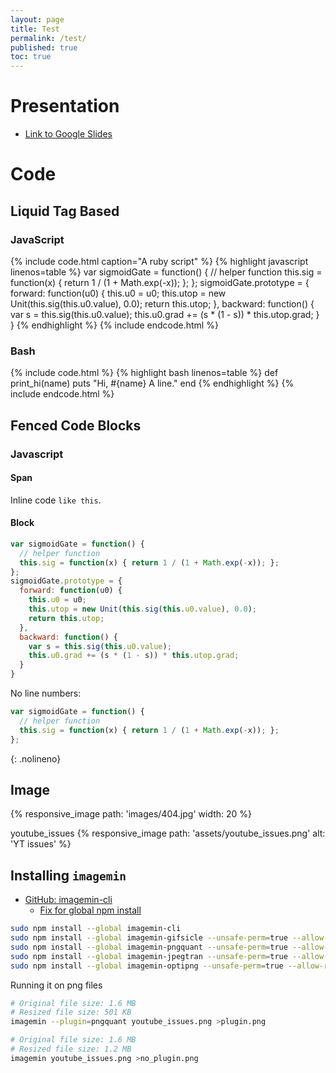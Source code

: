 ```yaml
---
layout: page
title: Test
permalink: /test/
published: true
toc: true
---
```


# Presentation
- [Link to Google Slides](https://docs.google.com/presentation/d/e/2PACX-1vSnRWlYCYhHttURB1ZHugpTm2X2rc36oPuMAp-iNXJO55WLyjqHLdFVlvh1Kg5Pi-IBlF26PeAyW3kb/pub?start=false&loop=false&delayms=3000)

<!-- <iframe src="https://docs.google.com/presentation/d/e/2PACX-1vSnRWlYCYhHttURB1ZHugpTm2X2rc36oPuMAp-iNXJO55WLyjqHLdFVlvh1Kg5Pi-IBlF26PeAyW3kb/embed?start=false&loop=false&delayms=60000" frameborder="0" width="640" height="480" allowfullscreen="true" mozallowfullscreen="true" webkitallowfullscreen="true"></iframe> -->

# Code

## Liquid Tag Based

### JavaScript
{% include code.html caption="A ruby script" %}
{% highlight javascript linenos=table %}
var sigmoidGate = function() {
  // helper function
  this.sig = function(x) { return 1 / (1 + Math.exp(-x)); };
};
sigmoidGate.prototype = {
  forward: function(u0) {
    this.u0 = u0;
    this.utop = new Unit(this.sig(this.u0.value), 0.0);
    return this.utop;
  },
  backward: function() {
    var s = this.sig(this.u0.value);
    this.u0.grad += (s * (1 - s)) * this.utop.grad;
  }
}
{% endhighlight %}
{% include endcode.html %}

### Bash
{% include code.html %}
{% highlight bash linenos=table %}
def print_hi(name)
  puts "Hi, #{name} A line."
end
{% endhighlight %}
{% include endcode.html %}

## Fenced Code Blocks

### Javascript

#### Span
Inline code `like this`.

#### Block

```javascript
var sigmoidGate = function() {
  // helper function
  this.sig = function(x) { return 1 / (1 + Math.exp(-x)); };
};
sigmoidGate.prototype = {
  forward: function(u0) {
    this.u0 = u0;
    this.utop = new Unit(this.sig(this.u0.value), 0.0);
    return this.utop;
  },
  backward: function() {
    var s = this.sig(this.u0.value);
    this.u0.grad += (s * (1 - s)) * this.utop.grad;
  }
}
```

No line numbers:
```javascript
var sigmoidGate = function() {
  // helper function
  this.sig = function(x) { return 1 / (1 + Math.exp(-x)); };
};
```
{: .nolineno}

## Image
{% responsive_image path: 'images/404.jpg' width: 20 %}

youtube_issues
{% responsive_image path: 'assets/youtube_issues.png' alt: 'YT issues' %}

## Installing `imagemin`

* [GitHub: imagemin-cli](https://github.com/imagemin/imagemin-cli)
  * [Fix for global npm install](https://github.com/npm/npm/issues/17268)

```bash
sudo npm install --global imagemin-cli
sudo npm install --global imagemin-gifsicle --unsafe-perm=true --allow-root
sudo npm install --global imagemin-pngquant --unsafe-perm=true --allow-root
sudo npm install --global imagemin-jpegtran --unsafe-perm=true --allow-root
sudo npm install --global imagemin-optipng --unsafe-perm=true --allow-root
```

Running it on png files
```bash
# Original file size: 1.6 MB
# Resized file size: 501 KB
imagemin --plugin=pngquant youtube_issues.png >plugin.png

# Original file size: 1.6 MB
# Resized file size: 1.2 MB
imagemin youtube_issues.png >no_plugin.png
```